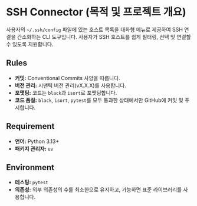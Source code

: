
# SSH Connector (목적 및 프로젝트 개요)

사용자의 `~/.ssh/config` 파일에 있는 호스트 목록을 대화형 메뉴로 제공하여 SSH 연결을 간소화하는 CLI 도구입니다. 사용자가 SSH 호스트를 쉽게 필터링, 선택 및 연결할 수 있도록 지원합니다.

## Rules

- **커밋:** Conventional Commits 사양을 따릅니다.
- **버전 관리:** 시맨틱 버전 관리(vX.X.X)를 사용합니다.
- **포맷팅:** 코드는 `black`과 `isort`로 포맷팅합니다.
- **코드 품질:** `black`, `isort`, `pytest`를 모두 통과한 상태에서만 GitHub에 커밋 및 푸시합니다.

## Requirement

- **언어:** Python 3.13+
- **패키지 관리자:** `uv`

## Environment

- **테스팅:** `pytest`
- **의존성:** 외부 의존성의 수를 최소한으로 유지하고, 가능하면 표준 라이브러리를 사용합니다.
